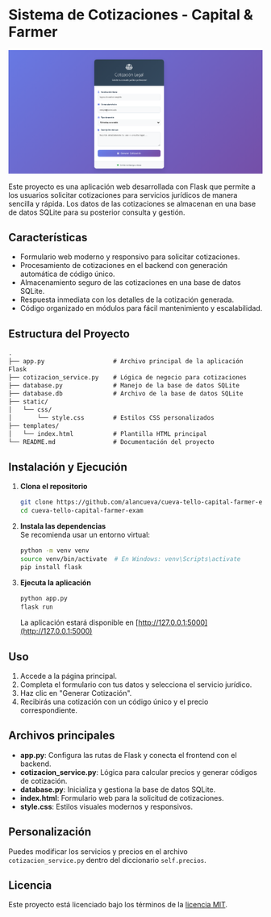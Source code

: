 # Sistema de Cotizaciones - Capital & Farmer

![Captura de pantalla](static/img/captura.png)

Este proyecto es una aplicación web desarrollada con Flask que permite a los usuarios solicitar cotizaciones para servicios jurídicos de manera sencilla y rápida. Los datos de las cotizaciones se almacenan en una base de datos SQLite para su posterior consulta y gestión.

## Características

- Formulario web moderno y responsivo para solicitar cotizaciones.
- Procesamiento de cotizaciones en el backend con generación automática de código único.
- Almacenamiento seguro de las cotizaciones en una base de datos SQLite.
- Respuesta inmediata con los detalles de la cotización generada.
- Código organizado en módulos para fácil mantenimiento y escalabilidad.

## Estructura del Proyecto

```
.
├── app.py                   # Archivo principal de la aplicación Flask
├── cotizacion_service.py    # Lógica de negocio para cotizaciones
├── database.py              # Manejo de la base de datos SQLite
├── database.db              # Archivo de la base de datos SQLite
├── static/
│   └── css/
│       └── style.css        # Estilos CSS personalizados
├── templates/
│   └── index.html           # Plantilla HTML principal
└── README.md                # Documentación del proyecto
```

## Instalación y Ejecución

1. **Clona el repositorio**  
   ```bash
   git clone https://github.com/alancueva/cueva-tello-capital-farmer-exam.git
   cd cueva-tello-capital-farmer-exam
   ```

2. **Instala las dependencias**  
   Se recomienda usar un entorno virtual:
   ```bash
   python -m venv venv
   source venv/bin/activate  # En Windows: venv\Scripts\activate
   pip install flask
   ```

3. **Ejecuta la aplicación**  
   ```bash
   python app.py
   flask run
   ```
   La aplicación estará disponible en [http://127.0.0.1:5000](http://127.0.0.1:5000)

## Uso

1. Accede a la página principal.
2. Completa el formulario con tus datos y selecciona el servicio jurídico.
3. Haz clic en "Generar Cotización".
4. Recibirás una cotización con un código único y el precio correspondiente.

## Archivos principales

- **app.py**: Configura las rutas de Flask y conecta el frontend con el backend.
- **cotizacion_service.py**: Lógica para calcular precios y generar códigos de cotización.
- **database.py**: Inicializa y gestiona la base de datos SQLite.
- **index.html**: Formulario web para la solicitud de cotizaciones.
- **style.css**: Estilos visuales modernos y responsivos.

## Personalización

Puedes modificar los servicios y precios en el archivo `cotizacion_service.py` dentro del diccionario `self.precios`.

## Licencia

Este proyecto está licenciado bajo los términos de la [licencia MIT](LICENSE).
